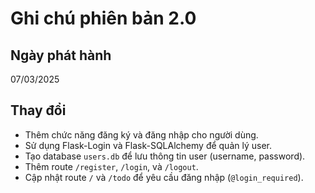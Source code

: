 # Ghi chú phiên bản 2.0

## Ngày phát hành
07/03/2025

## Thay đổi
- Thêm chức năng đăng ký và đăng nhập cho người dùng.
- Sử dụng Flask-Login và Flask-SQLAlchemy để quản lý user.
- Tạo database `users.db` để lưu thông tin user (username, password).
- Thêm route `/register`, `/login`, và `/logout`.
- Cập nhật route `/` và `/todo` để yêu cầu đăng nhập (`@login_required`).